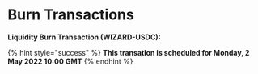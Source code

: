 # Burn Transactions

**Liquidity Burn Transaction (WIZARD-USDC):**

{% hint style="success" %}
**This transation is scheduled for Monday, 2 May 2022 10:00 GMT**
{% endhint %}

